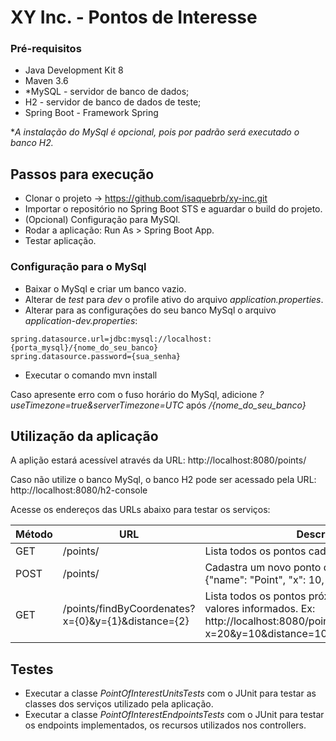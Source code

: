 # XY Inc. - Pontos de Interesse #

### Pré-requisitos ###

- Java Development Kit 8
- Maven 3.6
- *MySQL - servidor de banco de dados; 
- H2 - servidor de banco de dados de teste;
- Spring Boot - Framework Spring

**A instalação do MySql é opcional, pois por padrão será executado o banco H2.*

## Passos para execução ##

- Clonar o projeto -> https://github.com/isaquebrb/xy-inc.git
- Importar o repositório no Spring Boot STS e aguardar o build do projeto.
- (Opcional) Configuração para MySQl.
- Rodar a aplicação: Run As > Spring Boot App.
- Testar aplicação.

### Configuração para o MySql ###

- Baixar o MySql e criar um banco vazio.
- Alterar de *test* para *dev* o profile ativo do arquivo *application.properties*.
- Alterar para as configurações do seu banco MySql o arquivo *application-dev.properties*:
```
spring.datasource.url=jdbc:mysql://localhost:{porta_mysql}/{nome_do_seu_banco}
spring.datasource.password={sua_senha}
```
- Executar o comando mvn install

Caso apresente erro com o fuso horário do MySql, adicione *?useTimezone=true&serverTimezone=UTC* após */{nome_do_seu_banco}*
    
## Utilização da aplicação ##

A aplição estará acessível através da URL: http://localhost:8080/points/

Caso não utilize o banco MySql, o banco H2 pode ser acessado pela URL: http://localhost:8080/h2-console

Acesse os endereços das URLs abaixo para testar os serviços:

| Método  | URL                  | Descrição
|---------|----------------------|---------------------------------------------
| GET     | /points/        | Lista todos os pontos cadastrados.
| POST    | /points/         | Cadastra um novo ponto de interesse. Ex JSON: {"name": "Point", "x": 10, "y": 10}
| GET    | /points/findByCoordenates?x={0}&y={1}&distance={2}        | Lista todos os pontos próximos com base nos valores informados. Ex: http://localhost:8080/points/findByCoordenates?x=20&y=10&distance=10.

## Testes ##

- Executar a classe *PointOfInterestUnitsTests* com o JUnit para testar as classes dos serviços utilizado pela aplicação.
- Executar a classe *PointOfInterestEndpointsTests* com o JUnit para testar os endpoints implementados, os recursos utilizados nos controllers.